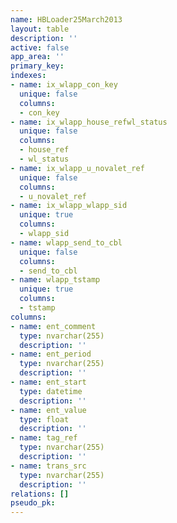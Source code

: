 ```yaml
---
name: HBLoader25March2013
layout: table
description: ''
active: false
app_area: ''
primary_key: 
indexes:
- name: ix_wlapp_con_key
  unique: false
  columns:
  - con_key
- name: ix_wlapp_house_refwl_status
  unique: false
  columns:
  - house_ref
  - wl_status
- name: ix_wlapp_u_novalet_ref
  unique: false
  columns:
  - u_novalet_ref
- name: ix_wlapp_wlapp_sid
  unique: true
  columns:
  - wlapp_sid
- name: wlapp_send_to_cbl
  unique: false
  columns:
  - send_to_cbl
- name: wlapp_tstamp
  unique: true
  columns:
  - tstamp
columns:
- name: ent_comment
  type: nvarchar(255)
  description: ''
- name: ent_period
  type: nvarchar(255)
  description: ''
- name: ent_start
  type: datetime
  description: ''
- name: ent_value
  type: float
  description: ''
- name: tag_ref
  type: nvarchar(255)
  description: ''
- name: trans_src
  type: nvarchar(255)
  description: ''
relations: []
pseudo_pk: 
---
```



